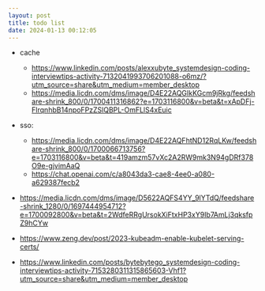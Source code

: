 ```yaml
---
layout: post
title: todo list
date: 2024-01-13 00:12:05
---
```


- cache
    - https://www.linkedin.com/posts/alexxubyte_systemdesign-coding-interviewtips-activity-7132041993706201088-o6mz/?utm_source=share&utm_medium=member_desktop
    - https://media.licdn.com/dms/image/D4E22AQGIkKGcm9jRkg/feedshare-shrink_800/0/1700411316862?e=1703116800&v=beta&t=xApDFj-FlrqnhbB14npoFPzZSlQBPL-OmFLlS4xEuic

- sso:
    - https://media.licdn.com/dms/image/D4E22AQFhtND12RqLKw/feedshare-shrink_800/0/1700066713756?e=1703116800&v=beta&t=419amzm57vXc2A2RW9mk3N94gDRf378O9e-gjvimAaQ
    - https://chat.openai.com/c/a8043da3-cae8-4ee0-a080-a629387fecb2
- https://media.licdn.com/dms/image/D5622AQFS4YY_9lYTdQ/feedshare-shrink_1280/0/1697444954712?e=1700092800&v=beta&t=2WdfeRRgUrsokXiFtxHP3xY9Ib7AmLj3qksfpZ9hCYw

- https://www.zeng.dev/post/2023-kubeadm-enable-kubelet-serving-certs/
- https://www.linkedin.com/posts/bytebytego_systemdesign-coding-interviewtips-activity-7153280311315865603-Vhf1?utm_source=share&utm_medium=member_desktop
